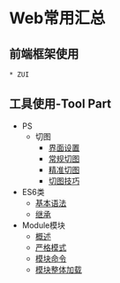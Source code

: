 # Web常用汇总

  ## 前端框架使用
    * ZUI
   
## 工具使用-Tool Part
  * PS
    * 切图
      * [界面设置](http://www.baidu.com)
      * [常规切图](http://www.baidu.com)
      * [精准切图](http://www.baidu.com)
      * [切图技巧](http://www.baidu.com)
  * ES6类
    * [基本语法](docs/modern-js/class.md)
    * [继承](docs/modern-js/class-extends.md)
  * Module模块
    * [概述](docs/ch6/1.md)
    * [严格模式](docs/ch6/2.md)
    * [模块命令](docs/ch6/3.md)
    * [模块整体加载](docs/ch6/4.md)
    